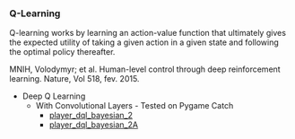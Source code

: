 ### Q-Learning

Q-learning works by learning an action-value function that ultimately gives the expected utility of taking a given action in a given state and following the optimal policy thereafter.  

MNIH, Volodymyr; et al. Human-level control through deep reinforcement learning. Nature, Vol 518, fev. 2015.  

- Deep Q Learning  
	- With Convolutional Layers - Tested on Pygame Catch
		- [player_dql_bayesian_2](../reinforcement/players/player_dql_bayesian_2.py)
		- [player_dql_bayesian_2A](../reinforcement/players/player_dql_bayesian_2A.py)  

